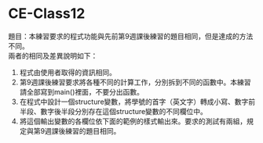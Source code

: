# CE-Class12  
題目：本練習要求的程式功能與先前第9週課後練習的題目相同，但是達成的方法不同。  
兩者的相同及差異說明如下：  
1.	程式由使用者取得的資訊相同。  
2.	第9週課後練習要求將各種不同的計算工作，分別拆到不同的函數中。本練習請全部寫到main()裡面，不要分出函數。  
3.	在程式中設計一個structure變數，將學號的首字（英文字）轉成小寫、數字前半段、數字後半段分別存在這個structure變數的不同欄位中。  
4.	將這個輸出變數的各欄位依下面的範例的樣式輸出來。要求的測試有兩組，規定與第9週課後練習的題目相同。  
